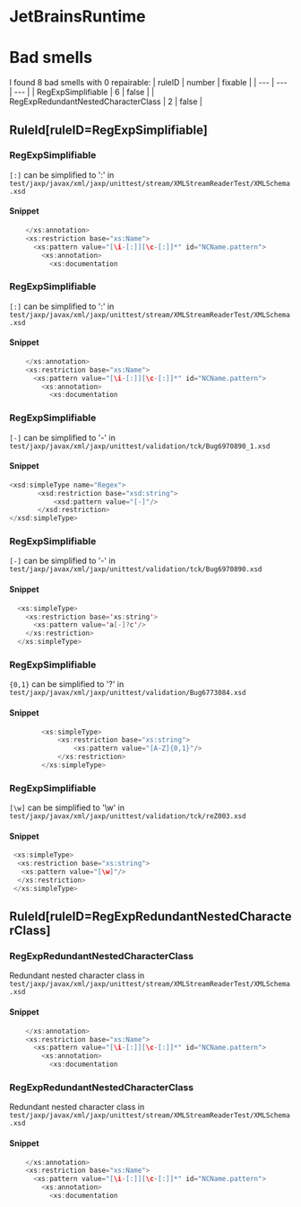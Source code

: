 # JetBrainsRuntime 
 
# Bad smells
I found 8 bad smells with 0 repairable:
| ruleID | number | fixable |
| --- | --- | --- |
| RegExpSimplifiable | 6 | false |
| RegExpRedundantNestedCharacterClass | 2 | false |
## RuleId[ruleID=RegExpSimplifiable]
### RegExpSimplifiable
`[:]` can be simplified to ':'
in `test/jaxp/javax/xml/jaxp/unittest/stream/XMLStreamReaderTest/XMLSchema.xsd`
#### Snippet
```java
    </xs:annotation>
    <xs:restriction base="xs:Name">
      <xs:pattern value="[\i-[:]][\c-[:]]*" id="NCName.pattern">
        <xs:annotation>
          <xs:documentation
```

### RegExpSimplifiable
`[:]` can be simplified to ':'
in `test/jaxp/javax/xml/jaxp/unittest/stream/XMLStreamReaderTest/XMLSchema.xsd`
#### Snippet
```java
    </xs:annotation>
    <xs:restriction base="xs:Name">
      <xs:pattern value="[\i-[:]][\c-[:]]*" id="NCName.pattern">
        <xs:annotation>
          <xs:documentation
```

### RegExpSimplifiable
`[-]` can be simplified to '-'
in `test/jaxp/javax/xml/jaxp/unittest/validation/tck/Bug6970890_1.xsd`
#### Snippet
```java
<xsd:simpleType name="Regex">
       <xsd:restriction base="xsd:string">
           <xsd:pattern value="[-]"/>
       </xsd:restriction>
</xsd:simpleType>
```

### RegExpSimplifiable
`[-]` can be simplified to '-'
in `test/jaxp/javax/xml/jaxp/unittest/validation/tck/Bug6970890.xsd`
#### Snippet
```java
  <xs:simpleType>
    <xs:restriction base='xs:string'>
      <xs:pattern value='a[-]?c'/>
    </xs:restriction>
  </xs:simpleType>
```

### RegExpSimplifiable
`{0,1}` can be simplified to '?'
in `test/jaxp/javax/xml/jaxp/unittest/validation/Bug6773084.xsd`
#### Snippet
```java
        <xs:simpleType>
            <xs:restriction base="xs:string">
                <xs:pattern value="[A-Z]{0,1}"/>
            </xs:restriction>
        </xs:simpleType>
```

### RegExpSimplifiable
`[\w]` can be simplified to '\\w'
in `test/jaxp/javax/xml/jaxp/unittest/validation/tck/reZ003.xsd`
#### Snippet
```java
 <xs:simpleType>
  <xs:restriction base="xs:string">
   <xs:pattern value="[\w]"/>
  </xs:restriction>
 </xs:simpleType>
```

## RuleId[ruleID=RegExpRedundantNestedCharacterClass]
### RegExpRedundantNestedCharacterClass
Redundant nested character class
in `test/jaxp/javax/xml/jaxp/unittest/stream/XMLStreamReaderTest/XMLSchema.xsd`
#### Snippet
```java
    </xs:annotation>
    <xs:restriction base="xs:Name">
      <xs:pattern value="[\i-[:]][\c-[:]]*" id="NCName.pattern">
        <xs:annotation>
          <xs:documentation
```

### RegExpRedundantNestedCharacterClass
Redundant nested character class
in `test/jaxp/javax/xml/jaxp/unittest/stream/XMLStreamReaderTest/XMLSchema.xsd`
#### Snippet
```java
    </xs:annotation>
    <xs:restriction base="xs:Name">
      <xs:pattern value="[\i-[:]][\c-[:]]*" id="NCName.pattern">
        <xs:annotation>
          <xs:documentation
```

